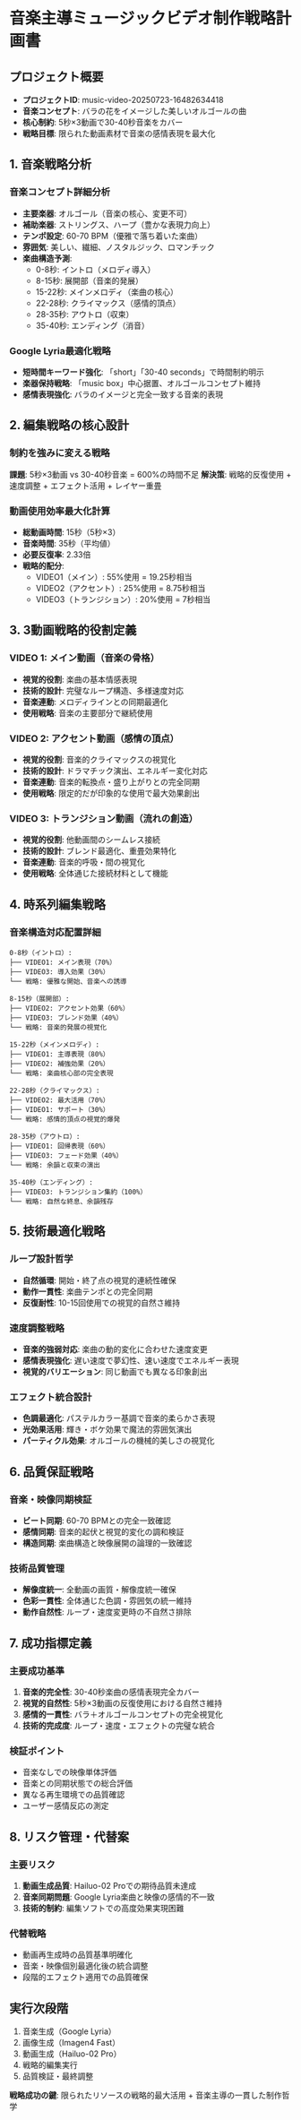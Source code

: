 # 音楽主導ミュージックビデオ制作戦略計画書

## プロジェクト概要
- **プロジェクトID**: music-video-20250723-16482634418
- **音楽コンセプト**: バラの花をイメージした美しいオルゴールの曲
- **核心制約**: 5秒×3動画で30-40秒音楽をカバー
- **戦略目標**: 限られた動画素材で音楽の感情表現を最大化

## 1. 音楽戦略分析

### 音楽コンセプト詳細分析
- **主要楽器**: オルゴール（音楽の核心、変更不可）
- **補助楽器**: ストリングス、ハープ（豊かな表現力向上）
- **テンポ設定**: 60-70 BPM（優雅で落ち着いた楽曲）
- **雰囲気**: 美しい、繊細、ノスタルジック、ロマンチック
- **楽曲構造予測**:
  - 0-8秒: イントロ（メロディ導入）
  - 8-15秒: 展開部（音楽的発展）
  - 15-22秒: メインメロディ（楽曲の核心）
  - 22-28秒: クライマックス（感情的頂点）
  - 28-35秒: アウトロ（収束）
  - 35-40秒: エンディング（消音）

### Google Lyria最適化戦略
- **短時間キーワード強化**: 「short」「30-40 seconds」で時間制約明示
- **楽器保持戦略**: 「music box」中心据置、オルゴールコンセプト維持
- **感情表現強化**: バラのイメージと完全一致する音楽的表現

## 2. 編集戦略の核心設計

### 制約を強みに変える戦略
**課題**: 5秒×3動画 vs 30-40秒音楽 = 600%の時間不足
**解決策**: 戦略的反復使用 + 速度調整 + エフェクト活用 + レイヤー重畳

### 動画使用効率最大化計算
- **総動画時間**: 15秒（5秒×3）
- **音楽時間**: 35秒（平均値）
- **必要反復率**: 2.33倍
- **戦略的配分**:
  - VIDEO1（メイン）: 55%使用 = 19.25秒相当
  - VIDEO2（アクセント）: 25%使用 = 8.75秒相当  
  - VIDEO3（トランジション）: 20%使用 = 7秒相当

## 3. 3動画戦略的役割定義

### VIDEO 1: メイン動画（音楽の骨格）
- **視覚的役割**: 楽曲の基本情感表現
- **技術的設計**: 完璧なループ構造、多様速度対応
- **音楽連動**: メロディラインとの同期最適化
- **使用戦略**: 音楽の主要部分で継続使用

### VIDEO 2: アクセント動画（感情の頂点）
- **視覚的役割**: 音楽的クライマックスの視覚化
- **技術的設計**: ドラマチック演出、エネルギー変化対応
- **音楽連動**: 音楽的転換点・盛り上がりとの完全同期
- **使用戦略**: 限定的だが印象的な使用で最大効果創出

### VIDEO 3: トランジション動画（流れの創造）
- **視覚的役割**: 他動画間のシームレス接続
- **技術的設計**: ブレンド最適化、重畳効果特化
- **音楽連動**: 音楽的呼吸・間の視覚化
- **使用戦略**: 全体通じた接続材料として機能

## 4. 時系列編集戦略

### 音楽構造対応配置詳細
```
0-8秒（イントロ）:
├── VIDEO1: メイン表現（70%）
├── VIDEO3: 導入効果（30%）
└── 戦略: 優雅な開始、音楽への誘導

8-15秒（展開部）:
├── VIDEO2: アクセント効果（60%）
├── VIDEO3: ブレンド効果（40%）
└── 戦略: 音楽的発展の視覚化

15-22秒（メインメロディ）:
├── VIDEO1: 主導表現（80%）
├── VIDEO2: 補強効果（20%）
└── 戦略: 楽曲核心部の完全表現

22-28秒（クライマックス）:
├── VIDEO2: 最大活用（70%）
├── VIDEO1: サポート（30%）
└── 戦略: 感情的頂点の視覚的爆発

28-35秒（アウトロ）:
├── VIDEO1: 回帰表現（60%）
├── VIDEO3: フェード効果（40%）
└── 戦略: 余韻と収束の演出

35-40秒（エンディング）:
├── VIDEO3: トランジション集約（100%）
└── 戦略: 自然な終息、余韻残存
```

## 5. 技術最適化戦略

### ループ設計哲学
- **自然循環**: 開始・終了点の視覚的連続性確保
- **動作一貫性**: 楽曲テンポとの完全同期
- **反復耐性**: 10-15回使用での視覚的自然さ維持

### 速度調整戦略
- **音楽的強弱対応**: 楽曲の動的変化に合わせた速度変更
- **感情表現強化**: 遅い速度で夢幻性、速い速度でエネルギー表現
- **視覚的バリエーション**: 同じ動画でも異なる印象創出

### エフェクト統合設計
- **色調最適化**: パステルカラー基調で音楽的柔らかさ表現
- **光効果活用**: 輝き・ボケ効果で魔法的雰囲気演出
- **パーティクル効果**: オルゴールの機械的美しさの視覚化

## 6. 品質保証戦略

### 音楽・映像同期検証
- **ビート同期**: 60-70 BPMとの完全一致確認
- **感情同期**: 音楽的起伏と視覚的変化の調和検証
- **構造同期**: 楽曲構造と映像展開の論理的一致確認

### 技術品質管理
- **解像度統一**: 全動画の画質・解像度統一確保
- **色彩一貫性**: 全体通じた色調・雰囲気の統一維持
- **動作自然性**: ループ・速度変更時の不自然さ排除

## 7. 成功指標定義

### 主要成功基準
1. **音楽的完全性**: 30-40秒楽曲の感情表現完全カバー
2. **視覚的自然性**: 5秒×3動画の反復使用における自然さ維持
3. **感情的一貫性**: バラ＋オルゴールコンセプトの完全視覚化
4. **技術的完成度**: ループ・速度・エフェクトの完璧な統合

### 検証ポイント
- 音楽なしでの映像単体評価
- 音楽との同期状態での総合評価
- 異なる再生環境での品質確認
- ユーザー感情反応の測定

## 8. リスク管理・代替案

### 主要リスク
1. **動画生成品質**: Hailuo-02 Proでの期待品質未達成
2. **音楽同期問題**: Google Lyria楽曲と映像の感情的不一致
3. **技術的制約**: 編集ソフトでの高度効果実現困難

### 代替戦略
- 動画再生成時の品質基準明確化
- 音楽・映像個別最適化後の統合調整
- 段階的エフェクト適用での品質確保

## 実行次段階
1. 音楽生成（Google Lyria）
2. 画像生成（Imagen4 Fast）  
3. 動画生成（Hailuo-02 Pro）
4. 戦略的編集実行
5. 品質検証・最終調整

**戦略成功の鍵**: 限られたリソースの戦略的最大活用 + 音楽主導の一貫した制作哲学